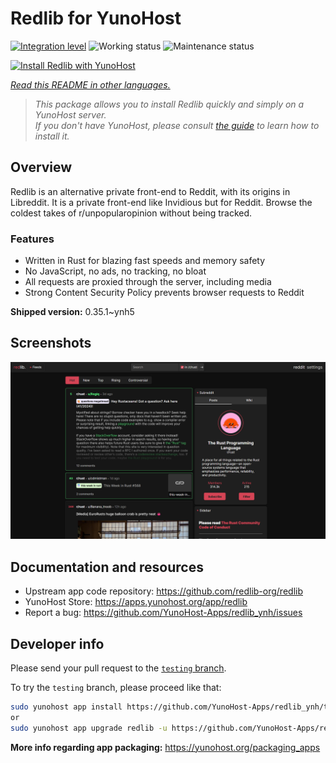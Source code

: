 <!--
N.B.: This README was automatically generated by <https://github.com/YunoHost/apps/tree/master/tools/readme_generator>
It shall NOT be edited by hand.
-->

# Redlib for YunoHost

[![Integration level](https://dash.yunohost.org/integration/redlib.svg)](https://ci-apps.yunohost.org/ci/apps/redlib/) ![Working status](https://ci-apps.yunohost.org/ci/badges/redlib.status.svg) ![Maintenance status](https://ci-apps.yunohost.org/ci/badges/redlib.maintain.svg)

[![Install Redlib with YunoHost](https://install-app.yunohost.org/install-with-yunohost.svg)](https://install-app.yunohost.org/?app=redlib)

*[Read this README in other languages.](./ALL_README.md)*

> *This package allows you to install Redlib quickly and simply on a YunoHost server.*  
> *If you don't have YunoHost, please consult [the guide](https://yunohost.org/install) to learn how to install it.*

## Overview

Redlib is an alternative private front-end to Reddit, with its origins in Libreddit. It is a private front-end like Invidious but for Reddit. Browse the coldest takes of r/unpopularopinion without being tracked.

### Features

- Written in Rust for blazing fast speeds and memory safety
- No JavaScript, no ads, no tracking, no bloat
- All requests are proxied through the server, including media
- Strong Content Security Policy prevents browser requests to Reddit


**Shipped version:** 0.35.1~ynh5

## Screenshots

![Screenshot of Redlib](./doc/screenshots/screenshot.png)

## Documentation and resources

- Upstream app code repository: <https://github.com/redlib-org/redlib>
- YunoHost Store: <https://apps.yunohost.org/app/redlib>
- Report a bug: <https://github.com/YunoHost-Apps/redlib_ynh/issues>

## Developer info

Please send your pull request to the [`testing` branch](https://github.com/YunoHost-Apps/redlib_ynh/tree/testing).

To try the `testing` branch, please proceed like that:

```bash
sudo yunohost app install https://github.com/YunoHost-Apps/redlib_ynh/tree/testing --debug
or
sudo yunohost app upgrade redlib -u https://github.com/YunoHost-Apps/redlib_ynh/tree/testing --debug
```

**More info regarding app packaging:** <https://yunohost.org/packaging_apps>
